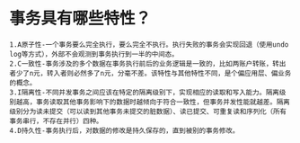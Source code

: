 # 事务具有哪些特性？

    1.A原子性-一个事务要么完全执行，要么完全不执行。执行失败的事务会实现回退（使用undo log等方式），外部不会观测到事务执行到一半的中间态。
    2.C一致性-事务涉及的多个数据在事务执行前后的业务逻辑是一致的，比如两账户转账，转出者少了n元，转入者则必然多了n元，分毫不差。该特性与其他特性不同，是个偏应用层、偏业务的概念。
    3.I隔离性-不同并发事务之间应该在特定的隔离级别下，实现相应的读取和写入能力。隔离级别越高，事务读取其他事务影响下的数据时越倾向于符合一致性，但事务并发性能就越差。隔离级别分为读未提交（可以读到其他事务未提交的脏数据）、读已提交、可重复读和序列化（所有事务串行，不存在并行）四种。
    4.D持久性-事务执行后，对数据的修改是持久保存的，直到被别的事务修改。
